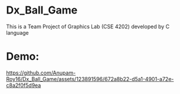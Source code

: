 # Dx_Ball_Game
This is a Team Project of Graphics Lab (CSE 4202) developed by C language
# Demo:
https://github.com/Anupam-Roy16/Dx_Ball_Game/assets/123891596/672a8b22-d5a1-4901-a72e-c8a2f0f5d9ea


